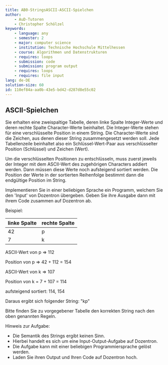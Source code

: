 ```yaml
---
title: AB0-StringsASCII-ASCII-Spielchen
author:
    - AuD-Tutoren
    - Christopher Schölzel
keywords:
    - language: any
    - semester: 2
    - major: computer science
    - institution: Technische Hochschule Mittelhessen
    - course: Algorithmen und Datenstrukturen
    - requires: loops
    - submission: code
    - submission: program output
    - requires: loops
    - requires: file input
lang: de-DE
solution-size: 60
id: 110ef84a-aa0b-43e5-bd42-d287d8e55c02
---
```


## ASCII-Spielchen

Sie erhalten eine zweispaltige Tabelle, deren linke Spalte Integer-Werte und deren rechte Spalte Character-Werte beinhaltet.
Die Integer-Werte stehen für eine verschlüsselte Position in einem String. Die Character-Werte sind die Zeichen, aus denen dieser String zusammengesetzt werden soll.
Jede Tabellenzeile beinhaltet also ein Schlüssel-Wert-Paar aus verschlüsselter Position (Schlüssel) und Zeichen (Wert).

Um die verschlüsselten Positionen zu entschlüsseln, muss zuerst jeweils der Integer mit dem ASCII-Wert des zugehörigen Characters addiert werden. Dann müssen diese Werte noch aufsteigend sortiert werden. Die Position der Werte in der sortierten Reihenfolge bestimmt dann die endgültige Position im String.

Implementieren Sie in einer beliebigen Sprache ein Programm, welchem Sie den 'Input' von Dozentron übergeben. Geben Sie ihre Ausgabe dann mit ihrem Code zusammen auf Dozentron ab.

Beispiel:

linke Spalte | rechte Spalte
-------------|--------------
42           |p
7            |k

ASCII-Wert von p => 112

Position von p => 42 + 112 = 154

ASCII-Wert von k => 107

Position von k = 7 + 107 = 114

aufsteigend sortiert: 114, 154

Daraus ergibt sich folgender String: "kp"

Bitte finden Sie zu vorgegebener Tabelle den korrekten String nach den oben genannten Regeln.

Hinweis zur Aufgabe:
- Die Semantik des Strings ergibt keinen Sinn.
- Hierbei handelt es sich um eine Input-Output-Aufgabe auf Dozentron.
- Die Aufgabe kann mit einer beliebigen Programmiersprache gelöst werden.
- Laden Sie ihren Output und Ihren Code auf Dozentron hoch.
